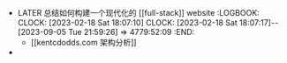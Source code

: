 - LATER 总结如何构建一个现代化的 [[full-stack]] website
  :LOGBOOK:
  CLOCK: [2023-02-18 Sat 18:07:10]
  CLOCK: [2023-02-18 Sat 18:07:17]--[2023-09-05 Tue 21:59:26] =>  4779:52:09
  :END:
	- [[kentcdodds.com 架构分析]]
-